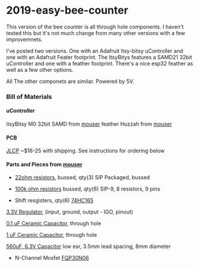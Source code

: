 # 2019-easy-bee-counter

This version of the bee counter is all through hole components.  I haven't tested this but it's not much change from many other versions with a few improvemnets.

I've posted two versions. One with an Adafruit Itsy-bitsy uController and one with an Adafruit Feater footprint. The ItsyBitys features a SAMD21 32bit uController and one with a feather footprint.  There's a nice esp32 feather as well as a few other options.

All The other componets are similar.  Powered by 5V.


### Bill of Materials
#### uController
itsyBitsy M0 32bit SAMD from [mouser](https://www.mouser.com/ProductDetail/485-3727)
feather Huzzah from [mouser](https://www.mouser.com/ProductDetail/485-3591)
#### PCB
[JLCP](https://jlcpcb.com/quote#/) ~$16-25 with shipping. See instructions for ordering below
#### Parts and Pieces from [mouser](https://www.mouser.com/ProjectManager/ProjectDetail.aspx?AccessID=054286973a)
- [22ohm resistors](https://www.mouser.com/ProductDetail/Xicon/266-22-RC?qs=sGAEpiMZZMvrmc6UYKmaNXFefT4dxyTCwtpTxTI0yoo%3D), bussed, qty(3)
SIP Packaged, bussed


- [100k ohm resistors](https://www.mouser.com/ProductDetail/IRC-TT-Electronics/L091S104LF?qs=sGAEpiMZZMvrmc6UYKmaNdnTrsZX%2FuSiyGduauH5Qpc%3D) bussed, qty(6)
SIP-9, 8 resistors, 9 pins


- Shift resgisters, qty(6)
[74HC165](https://www.mouser.com/ProductDetail/Texas-Instruments/CD74HC165EE4?qs=%2Fha2pyFadui%2FKTy9HJ5lB%2FBJ0Xswdr%252BnXu7asThazxrcGD%2FXuYTSNA%3D%3D)


[3.3V Regulator](https://www.mouser.com/ProductDetail/Microchip-Technology/MCP1826S-3302E-AB?qs=sGAEpiMZZMsGz1a6aV8DcJ7KfjtCj7Xd5CqQpyOghgk%3D), (input, ground, output - IGO, pinout)


[0.1 uF Ceramic Capacitor](https://www.mouser.com/ProductDetail/594-K104K15X7RF53H5), through hole


[1 uF Ceramic Capacitor](https://www.mouser.com/ProductDetail/594-K105Z20Y5VF5TL2), through hole


[560uF, 6.3V Capacitor](https://www.mouser.com/ProductDetail/661-APSC6R3L561MH08S)
low esr, 3.5mm lead spacing, 8mm diameter
- N-Channel Mosfet [FQP30N06](https://www.mouser.com/ProductDetail/512-FQP30N06L)


